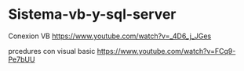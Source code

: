 # Sistema-vb-y-sql-server


Conexion VB
https://www.youtube.com/watch?v=_4D6_j_JGes

prcedures con visual basic
https://www.youtube.com/watch?v=FCq9-Pe7bUU
